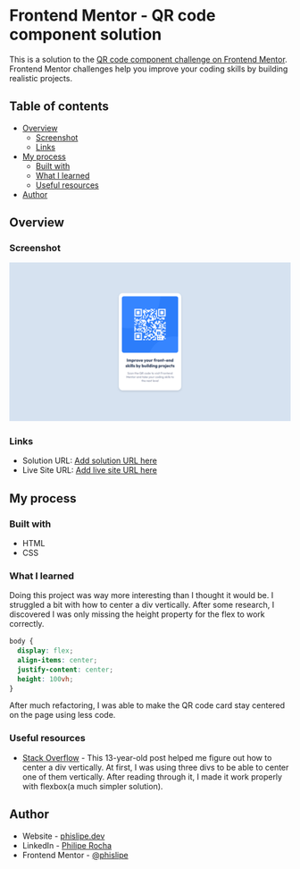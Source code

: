 # Frontend Mentor - QR code component solution

This is a solution to the [QR code component challenge on Frontend Mentor](https://www.frontendmentor.io/challenges/qr-code-component-iux_sIO_H). Frontend Mentor challenges help you improve your coding skills by building realistic projects.

## Table of contents

- [Overview](#overview)
  - [Screenshot](#screenshot)
  - [Links](#links)
- [My process](#my-process)
  - [Built with](#built-with)
  - [What I learned](#what-i-learned)
  - [Useful resources](#useful-resources)
- [Author](#author)

## Overview

### Screenshot

![Frontend Mentor - QR code component solution by Philipe Rocha](./images/screenshot.png)

### Links

- Solution URL: [Add solution URL here](https://your-solution-url.com)
- Live Site URL: [Add live site URL here](https://your-live-site-url.com)

## My process

### Built with

- HTML
- CSS

### What I learned

Doing this project was way more interesting than I thought it would be. I struggled a bit with how to center a div vertically. After some research, I discovered I was only missing the height property for the flex to work correctly.

```css
body {
  display: flex;
  align-items: center;
  justify-content: center;
  height: 100vh;
}
```

After much refactoring, I was able to make the QR code card stay centered on the page using less code.

### Useful resources

- [Stack Overflow](https://stackoverflow.com/questions/396145/how-can-i-vertically-center-a-div-element-for-all-browsers-using-css) - This 13-year-old post helped me figure out how to center a div vertically. At first, I was using three divs to be able to center one of them vertically. After reading through it, I made it work properly with flexbox(a much simpler solution).

## Author

- Website - [phislipe.dev](https://phislipe.dev)
- LinkedIn - [Philipe Rocha](https://www.linkedin.com/in/phislipe/)
- Frontend Mentor - [@phislipe](https://www.frontendmentor.io/profile/yourusername)
